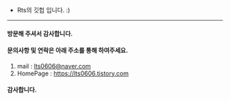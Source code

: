 - Rts의 깃헙 입니다. :)

------------
#### 방문해 주셔서 감사합니다.
#### 문의사항 및 연락은 아래 주소를 통해 하여주세요.
1) mail : lts0606@naver.com
1) HomePage : https://lts0606.tistory.com
#### 감사합니다.

